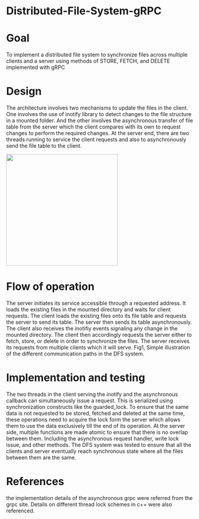 # Distributed-File-System-gRPC
# Goal
To implement a distributed file system to synchronize files across multiple clients and a server using methods of STORE, FETCH, and DELETE implemented with gRPC
# Design
The architecture involves two mechanisms to update the files in the client. One involves the use of inotify library to detect changes to the file structure in a mounted folder. And the other involves the asynchronous transfer of file table from the server which the client compares with its own to request changes to perform the required changes.
At the server end, there are two threads running to service the client requests and also to asynchronously send the file table to the client.

<image src="https://raw.githubusercontent.com/sreeganeshji/Distributed-File-System-gRPC/master/Screen%20Shot%202020-09-01%20at%209.07.56%20PM.png" height=300>

# Flow of operation
The server initiates its service accessible through a requested address. It loads the existing files in the mounted directory and waits for client requests. The client loads the existing files onto its file table and requests the server to send its table. The server then sends its table asynchronously. The client also receives the inotifiy events signaling any change in the mounted directory. The client then accordingly requests the server either to fetch, store, or delete in order to synchronize the files. The server receives its requests from multiple clients which it will serve.
Fig1, Simple illustration of the different communication paths in the DFS system.
# Implementation and testing
The two threads in the client serving the inotify and the asynchronous callback can simultaneously issue a request. This is serialized using synchronization constructs like the guarded_lock. To ensure that the same data is not requested to be stored, fetched and deleted at the same time, these operations need to acquire the lock form the server which allows them to use the data exclusively till the end of its operation.
At the server side, multiple functions are made atomic to ensure that there is no overlap between them. Including the asynchronous request handler, write lock issue, and other methods.
The DFS system was tested to ensure that all the clients and server eventually reach synchronous state where all the files between them are the same.
# References
the implementation details of the asynchronous grpc were referred from the grpc site. Details on different thread lock schemes in c++ were also referenced.
